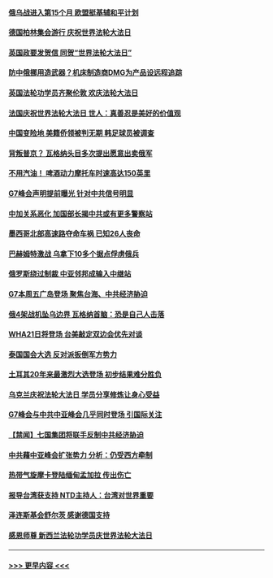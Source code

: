 #### [俄乌战进入第15个月 欧盟挺基辅和平计划](../pages/prog202/a103713521.md?t=05160043) 
#### [德国柏林集会游行 庆祝世界法轮大法日](../pages/prog202/a103713514.md?t=05160043) 
#### [英国政要发贺信 同贺“世界法轮大法日”](../pages/prog202/a103713476.md?t=05160043) 
#### [防中俄挪用造武器？机床制造商DMG为产品设远程追踪](../pages/prog202/a103713200.md?t=05160043) 
#### [英国法轮功学员齐聚伦敦 欢庆法轮大法日](../pages/prog202/a103713402.md?t=05160043) 
#### [法国庆祝世界法轮大法日 世人：真善忍是美好的价值观](../pages/prog202/a103713400.md?t=05160043) 
#### [中国变险地 美籍侨领被判无期 韩足球员被调查](../pages/prog202/a103713396.md?t=05160043) 
#### [背叛普京？ 瓦格纳头目多次提出愿意出卖俄军](../pages/prog202/a103713392.md?t=05160043) 
#### [不用汽油！ 啤酒动力摩托车时速高达150英里](../pages/prog202/a103713387.md?t=05160043) 
#### [G7峰会声明提前曝光 针对中共信号明显](../pages/prog202/a103713369.md?t=05160043) 
#### [中加关系恶化 加国部长揭中共或有更多警察站](../pages/prog202/a103713352.md?t=05160043) 
#### [墨西哥北部高速路夺命车祸 已知26人丧命](../pages/prog202/a103713345.md?t=05160043) 
#### [巴赫姆特激战 乌拿下10多个据点俘虏俄兵](../pages/prog202/a103713342.md?t=05160043) 
#### [俄罗斯绕过制裁 中亚邻邦成输入中继站](../pages/prog202/a103713324.md?t=05160043) 
#### [G7本周五广岛登场 聚焦台海、中共经济胁迫](../pages/prog202/a103713319.md?t=05160043) 
#### [俄4架战机坠乌边界 瓦格纳首脑：恐是自己人击落](../pages/prog202/a103713267.md?t=05160043) 
#### [WHA21日将登场 台美敲定双边会优先对谈](../pages/prog202/a103713250.md?t=05160043) 
#### [泰国国会大选 反对派扳倒军方势力](../pages/prog202/a103713246.md?t=05160043) 
#### [土耳其20年来最激烈大选登场 初步结果难分胜负](../pages/prog202/a103713183.md?t=05160043) 
#### [乌克兰庆祝法轮大法日 学员分享修炼让身心受益](../pages/prog202/a103713182.md?t=05160043) 
#### [G7峰会与中共中亚峰会几乎同时登场 引国际关注](../pages/prog202/a103713153.md?t=05160043) 
#### [【禁闻】七国集团将联手反制中共经济胁迫](../pages/prog202/a103713101.md?t=05160043) 
#### [中共藉中亚峰会扩张势力 分析：仍受西方牵制](../pages/prog202/a103713045.md?t=05160043) 
#### [热带气旋摩卡登陆缅甸孟加拉 传出伤亡](../pages/prog202/a103713042.md?t=05160043) 
#### [报导台湾获支持 NTD主持人：台湾对世界重要](../pages/prog202/a103713047.md?t=05160043) 
#### [泽连斯基会舒尔茨 感谢德国支持](../pages/prog202/a103713043.md?t=05160043) 
#### [感恩师尊 新西兰法轮功学员庆世界法轮大法日](../pages/prog202/a103713049.md?t=05160043) 

----
#### [ >>> 更早内容 <<< ](../indexes/prog202-earlier.md)

